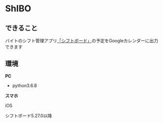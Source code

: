 # ShIBO

## できること

バイトのシフト管理アプリ[「シフトボード」](https://shiftboard.jp/)の予定をGoogleカレンダーに出力できます

## 環境

**PC**

- python3.6.8

**スマホ**

iOS

シフトボード5.27.0以降